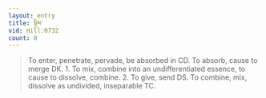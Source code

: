 ```yaml
---
layout: entry
title: སྟིམ་
vid: Hill:0732
count: 0
---
```

> To enter, penetrate, pervade, be absorbed in CD\. To absorb, cause to merge DK\. 1\. To mix, combine into an undifferentiated essence, to cause to dissolve, combine\. 2\. To give, send DS\. To combine, mix, dissolve as undivided, inseparable TC\.


